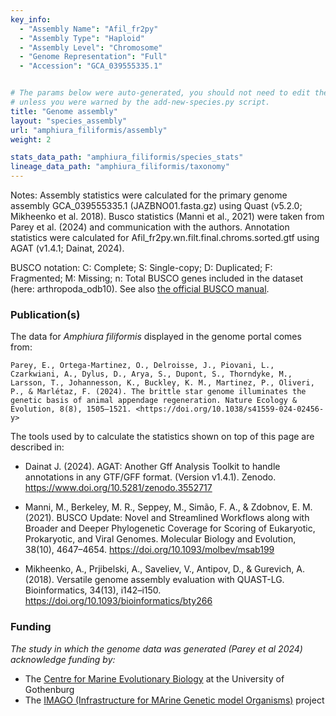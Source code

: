 ```yaml
---
key_info:
  - "Assembly Name": "Afil_fr2py"
  - "Assembly Type": "Haploid"
  - "Assembly Level": "Chromosome"
  - "Genome Representation": "Full"
  - "Accession": "GCA_039555335.1"


# The params below were auto-generated, you should not need to edit them...
# unless you were warned by the add-new-species.py script.
title: "Genome assembly"
layout: "species_assembly"
url: "amphiura_filiformis/assembly"
weight: 2

stats_data_path: "amphiura_filiformis/species_stats"
lineage_data_path: "amphiura_filiformis/taxonomy"
---
```


Notes: Assembly statistics were calculated for the primary genome assembly GCA_039555335.1 (JAZBNO01.fasta.gz) using Quast (v5.2.0; Mikheenko et al. 2018). Busco statistics (Manni et al., 2021) were taken from Parey et al. (2024) and communication with the authors. Annotation statistics were calculated for Afil_fr2py.wn.filt.final.chroms.sorted.gtf using AGAT (v1.4.1; Dainat, 2024).

BUSCO notation: C: Complete; S: Single-copy; D: Duplicated; F: Fragmented; M: Missing; n: Total BUSCO genes included in the dataset (here: arthropoda_odb10). See also [the official BUSCO manual](https://busco.ezlab.org/busco_userguide.html#interpreting-the-results).

### Publication(s)

The data for *Amphiura filiformis* displayed in the genome portal comes from:

```{style=citation}
Parey, E., Ortega-Martinez, O., Delroisse, J., Piovani, L., Czarkwiani, A., Dylus, D., Arya, S., Dupont, S., Thorndyke, M., Larsson, T., Johannesson, K., Buckley, K. M., Martinez, P., Oliveri, P., & Marlétaz, F. (2024). The brittle star genome illuminates the genetic basis of animal appendage regeneration. Nature Ecology & Evolution, 8(8), 1505–1521. <https://doi.org/10.1038/s41559-024-02456-y>
```

The tools used by to calculate the statistics shown on top of this page are described in:

- Dainat J. (2024). AGAT: Another Gff Analysis Toolkit to handle annotations in any GTF/GFF format.
(Version v1.4.1). Zenodo. <https://www.doi.org/10.5281/zenodo.3552717>

- Manni, M., Berkeley, M. R., Seppey, M., Simão, F. A., & Zdobnov, E. M. (2021). BUSCO Update: Novel and Streamlined Workflows along with Broader and Deeper Phylogenetic Coverage for Scoring of Eukaryotic, Prokaryotic, and Viral Genomes. Molecular Biology and Evolution, 38(10), 4647–4654. <https://doi.org/10.1093/molbev/msab199>

- Mikheenko, A., Prjibelski, A., Saveliev, V., Antipov, D., & Gurevich, A. (2018). Versatile genome assembly evaluation with QUAST-LG. Bioinformatics, 34(13), i142–i150. <https://doi.org/10.1093/bioinformatics/bty266>

### Funding

*The study in which the genome data was generated (Parey et al 2024) acknowledge funding by:*

- The [Centre for Marine Evolutionary Biology](http://www.cemeb.science.gu.se/) at the University of Gothenburg
- The [IMAGO (Infrastructure for MArine Genetic model Organisms)](https://www.gu.se/en/cemeb-marine-evolutionary-biology/marine-genetic-models) project
